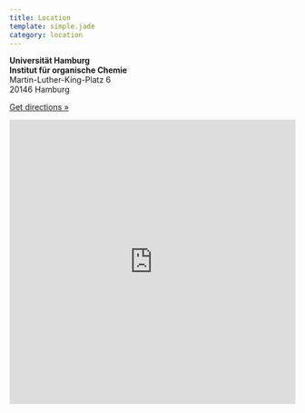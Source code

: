 ```yaml
---
title: Location
template: simple.jade
category: location
---
```


**Universität Hamburg**
<br>
**Institut für organische Chemie**
<br>
Martin-Luther-King-Platz 6<br>
20146 Hamburg<br>

<a href="https://www.google.de/maps/dir//Universit%C3%A4t+Hamburg+Institut+f%C3%BCr+organische+Chemie,+Martin-Luther-King-Platz+6,+20146+Hamburg/@53.5681636,9.9775882,17z/data=!4m12!1m3!3m2!1s0x0000000000000000:0x00b8975ef6a06dbd!2sUniversit%C3%A4t+Hamburg+Institut+f%C3%BCr+organische+Chemie!4m7!1m0!1m5!1m1!1s0x47b18f38604997bb:0xb8975ef6a06dbd!2m2!1d9.977878!2d53.567925" title="Get directions" target="_blank">Get directions &raquo;</a>

<iframe width='100%' height='500px' frameBorder='0' src='https://a.tiles.mapbox.com/v4/roka.j6l74hf8/attribution,zoompan.html?access_token=pk.eyJ1Ijoicm9rYSIsImEiOiJvR29QUEp3In0.xeb909L0DGJcmmprwfIwKA'></iframe>